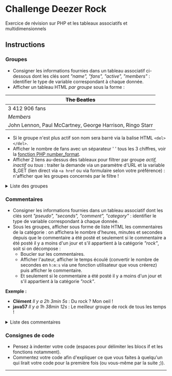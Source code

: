 # Challenge Deezer Rock

Exercice de révision sur PHP et les tableaux associatifs et multidimensionnels

## Instructions

### Groupes

- Consigner les informations fournies dans un tableau associatif ci-dessous dont les clés sont _"name", "fans", "active", "members"_ : identifier le type de variable correspondant à chaque donnée.
- Afficher un tableau HTML _par groupe_ sous la forme :

| ~~The Beatles~~ |
| ----------- |
| 3 412 906 fans |
| *Members* |
| John Lennon, Paul McCartney, George Harrison, Ringo Starr |

- Si le groupe n'est plus actif son nom sera barré via la balise HTML `<del></del>`.
- Afficher le nombre de fans avec un séparateur ' ' tous les 3 chiffres, voir la [fonction PHP number_format](http://php.net/manual/en/function.number-format.php).
- Afficher 2 liens au-dessus des tableaux pour filtrer par groupe _actif, inactif_ ou _tous_ : traiter la demande via un paramètre d'URL et la variable $\_GET (lien direct via `<a href` ou via formulaire selon votre préférence) : n'afficher que les groupes concernés par le filtre !

<details>
    <summary>Liste des groupes</summary>

    - Nom du groupe
    - Nombre de fans du groupe
    - Groupe toujours actif ou non
    - Membres du groupe

    ```
    Louise Attaque
    336014
    true
    Gaëtan Roussel, Arnaud Samuel, Robin Feix, Alexandre Margraff

    Coldplay
    11343676
    true
    Chris Martin, Guy Berryman, Jon Buckland, Will Champion

    U2
    3776210
    true
    Bono, The Edge, Adam Clayton, Larry Mullen Junior, Ivan McCormick, Peter Martin, Dik Evans

    Queen
    5531303
    false
    Freddie Mercury, Brian May, Roger Taylor, John Deacon, Mike Grose, Spike Edney, Doug Bogie, Barry Mitchell

    The Beatles
    3412906
    false
    John Lennon, Paul McCartney, George Harrison, Ringo Starr

    The Rolling Stones
    3977329
    true
    Mick Jagger, Keith Richards, Ron Wood, Charlie Watts

    Nirvana
    6226653
    false
    Kurt Cobain, Dave Grohl, Krist Novoselic, Pat Smear

    Pink Floyd
    3507791
    false
    David Gilmour, Roger Waters, Syd Barrett, Richard Wright, Nick Mason
    ```
</details>

### Commentaires

- Consigner les informations fournies dans un tableau associatif dont les clés sont _"pseudo", "seconds", "comment", "category"_ : identifier le type de variable correspondant à chaque donnée.
- Sous les groupes, afficher sous forme de liste HTML les commentaires de la catégorie : on affichera le nombre d'heures, minutes et secondes depuis que le commentaire a été posté et seulement si le commentaire a été posté il y a moins d'un jour et s'il appartient à la catégorie _"rock"_, soit si on décompose :
    - Boucler sur les commentaires.
    - Afficher l'auteur, afficher le temps écoulé (convertir le nombre de secondes en `h:m:s` via une fonction utilisateur que vous créerez) puis afficher le commentaire.
    - Et seulement si le commentaire a été posté il y a moins d'un jour et s'il appartient à la catégorie _"rock"_.

**Exemple :**

- **Clément** _Il y a 2h 3min 5s_ : Du rock ? Mon oeil !
- **java57** _Il y a 1h 38min 12s_ : Le meilleur groupe de rock de tous les temps !


<details>
    
<summary>Liste des commentaires</summary>

- Pseudo
- Nombre de secondes depuis quand a été posté le commentaire
- Commentaire posté
- Catégorie du commentaire

    ```
    Clément
    89037
    Du rock ? Mon oeil !
    rock

    java57
    9837
    Le meilleur groupe de rock de tous les temps !
    rock

    Yacham
    9737
    Faites un ptit tour sur ma playlist
    rock

    Suzanne
    8737
    j'adore ça je kiffe Freddy mercury
    jazz

    rv41
    8012
    Jamais, jamais il y aura un autre freddy....25ans snif
    rock

    gerty50
    7500
    nostalgie !.... mais que cela fait du bien d'écouter cette voix superbe !...
    rock

    Myriam Claude Chardon
    7620
    grosse pensée pour toi mon Fab!!!! tu me manques .....
    rock

    Bastien Dja Daouadji
    92047
    Sérieux honteux de mettre en couverture un groupe qui a rien à voir avec le groupe de rock QUEEN Deezer: YOU HAD ONE JOB for god sake....
    jazz

    Matthias
    100037
    Groooossse erreur ils ont mélangé les morceaux du vrai Queen avec un homonyme vraiment pourri
    jazz

    Rockeur
    5432
    playlist de métal svp metter des commentaires http://www.deezer.com/playlist/1368668055
    rock

    BRU NOI
    356
    http://www.deezer.com/playlist/1215050481
    rock

    gregmax46
    215
    Un des plus grand groupes de rock Freddie Mercury un phénomène sur scéne
    jazz

    ```

</details>

### Consignes de code

- Pensez à indenter votre code (espaces pour délimiter les blocs if et les fonctions notamment).
- Commentez votre code afin d'expliquer ce que vous faites à quelqu'un qui lirait votre code pour la première fois (ou vous-même par la suite ;)).

---
